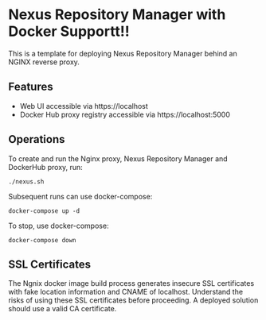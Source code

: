 # Nexus Repository Manager with Docker Supportt!!

This is a template for deploying Nexus Repository Manager behind an NGINX reverse proxy.

## Features

- Web UI accessible via https://localhost
- Docker Hub proxy registry accessible via https://localhost:5000

## Operations 

To create and run the Nginx proxy, Nexus Repository Manager and DockerHub proxy, run:

```
./nexus.sh
```

Subsequent runs can use docker-compose:

```
docker-compose up -d
```

To stop, use docker-compose:

```
docker-compose down
```

## SSL Certificates

The Ngnix docker image build process generates insecure SSL certificates with fake location information and CNAME of localhost. Understand the risks of using these SSL certificates before proceeding. A deployed solution should use a valid CA certificate.
